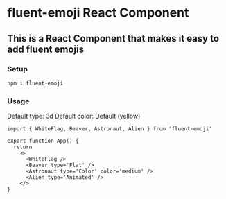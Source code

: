 # fluent-emoji React Component

## This is a React Component that makes it easy to add fluent emojis

### Setup

```bash
npm i fluent-emoji
```

### Usage
Default type: 3d
Default color: Default (yellow)

```tsx
import { WhiteFlag, Beaver, Astronaut, Alien } from 'fluent-emoji'

export function App() {
  return
    <>
      <WhiteFlag />
      <Beaver type='Flat' />
      <Astronaut type='Color' color='medium' />
      <Alien type='Animated' />
    </>
}
```
